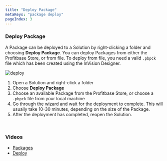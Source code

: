 ```yaml
---
title: "Deploy Package"
metaKeys: "package deploy"
pageIndex: 3
---
```


### Deploy Package

A Package can be deployed to a Solution by right-clicking a folder and choosing **Deploy Package**.
You can deploy Packages from either the Profitbase Store, or from file. To deploy from file, you need a valid `.pbpck` file which has been created using the InVision Designer.
<br/>

![deploy](https://profitbasedocs.blob.core.windows.net/images/deploy.png)

1. Open a Solution and right-click a folder
2. Choose **Deploy Package**
3. Choose an available Package from the Profitbase Store, or choose a `.pbpck` file from your local machine
4. Go through the wizard and wait for the deployment to complete. This will usually take 10-30 minutes, depending on the size of the Package.
5. After the deployment has completed, reopen the Solution.

<br/>

### Videos

* [Packages](../../videos/packages.md)
* [Deploy](https://profitbasedocs.blob.core.windows.net/videos/Packages%20-%20Deploy.mp4)